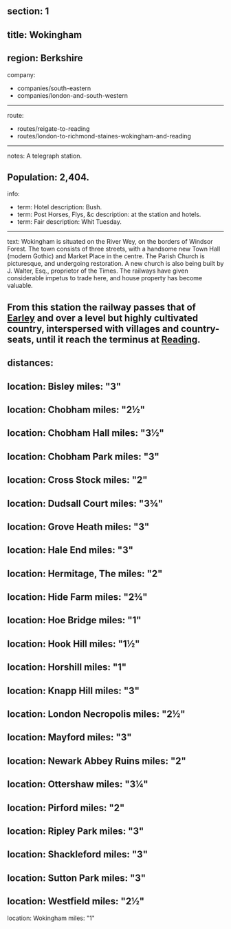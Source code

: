 section: 1
----
title: Wokingham
----
region: Berkshire
----
company:
- companies/south-eastern
- companies/london-and-south-western
----
route:
- routes/reigate-to-reading
- routes/london-to-richmond-staines-wokingham-and-reading
----
notes: A telegraph station.

Population: 2,404.
----
info:
- term: Hotel
  description: Bush.
- term: Post Horses, Flys, &c
  description: at the station and hotels.
- term: Fair
  description: Whit Tuesday.
----
text: Wokingham is situated on the River Wey, on the borders of Windsor Forest. The town consists of three streets, with a handsome new Town Hall (modern Gothic) and Market Place in the centre. The Parish Church is picturesque, and undergoing restoration. A new church is also being built by J. Walter, Esq., proprietor of the Times. The railways have given considerable impetus to trade here, and house property has become valuable.

From this station the railway passes that of [Earley](/stations/earley) and over a level but highly cultivated country, interspersed with villages and country-seats, until it reach the terminus at [Reading](/stations/reading).
----
distances:
- 
  location: Bisley
  miles: "3"
- 
  location: Chobham
  miles: "2½"
- 
  location: Chobham Hall
  miles: "3½"
- 
  location: Chobham Park
  miles: "3"
- 
  location: Cross Stock
  miles: "2"
- 
  location: Dudsall Court
  miles: "3¾"
- 
  location: Grove Heath
  miles: "3"
- 
  location: Hale End
  miles: "3"
- 
  location: Hermitage, The
  miles: "2"
- 
  location: Hide Farm
  miles: "2¾"
- 
  location: Hoe Bridge
  miles: "1"
- 
  location: Hook Hill
  miles: "1½"
- 
  location: Horshill
  miles: "1"
- 
  location: Knapp Hill
  miles: "3"
- 
  location: London Necropolis
  miles: "2½"
- 
  location: Mayford
  miles: "3"
- 
  location: Newark Abbey Ruins
  miles: "2"
- 
  location: Ottershaw
  miles: "3¼"
- 
  location: Pirford
  miles: "2"
- 
  location: Ripley Park
  miles: "3"
- 
  location: Shackleford
  miles: "3"
- 
  location: Sutton Park
  miles: "3"
- 
  location: Westfield
  miles: "2½"
- 
  location: Wokingham
  miles: "1"
